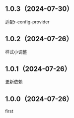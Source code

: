 ## 1.0.3（2024-07-30）
适配r-config-provider
## 1.0.2（2024-07-26）
样式小调整
## 1.0.1（2024-07-26）
更新依赖
## 1.0.0（2024-07-26）
first
